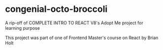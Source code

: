 # congenial-octo-broccoli

A rip-off of COMPLETE INTRO TO REACT V8's Adopt Me project for learning purpose

This project was part of one of Frontend Master's course on React by Brian Holt
